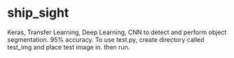 # ship_sight
Keras, Transfer Learning, Deep Learning, CNN to detect and perform object segmentation. 95% accuracy. To use test.py, create directory called test_img and place test image in. then run.



